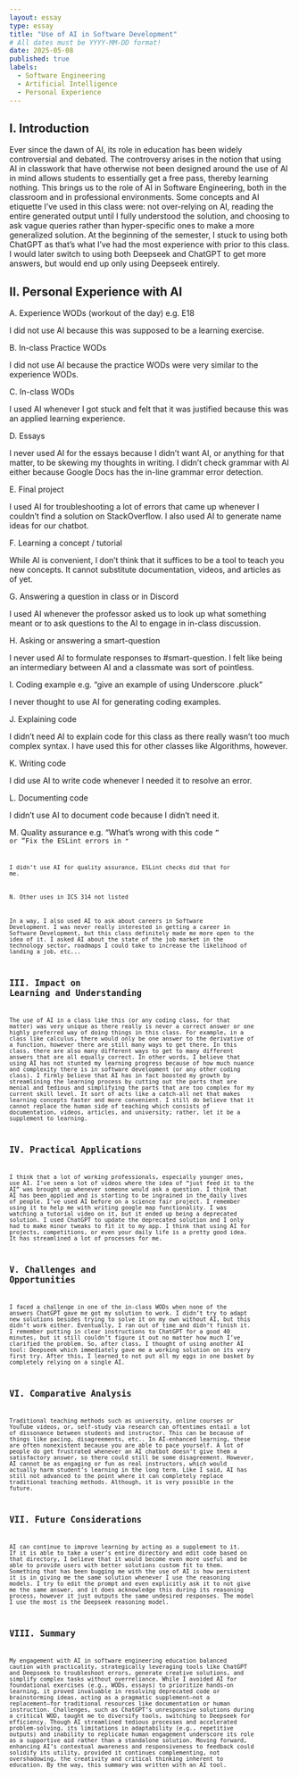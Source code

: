 ```yaml
---
layout: essay
type: essay
title: "Use of AI in Software Development"
# All dates must be YYYY-MM-DD format!
date: 2025-05-08
published: true
labels:
  - Software Engineering
  - Artificial Intelligence
  - Personal Experience
---
```


## I. Introduction
Ever since the dawn of AI, its role in education has been widely controversial and debated. The controversy arises in the notion that using AI in classwork that have otherwise not been designed around the use of AI in mind allows students to essentially get a free pass, thereby learning nothing. This brings us to the role of AI in Software Engineering, both in the classroom and in professional environments. Some concepts and AI etiquette I’ve used in this class were: not over-relying on AI, reading the entire generated output until I fully understood the solution, and choosing to ask vague queries rather than hyper-specific ones to make a more generalized solution. At the beginning of the semester, I stuck to using both ChatGPT as that’s what I’ve had the most experience with prior to this class. I would later switch to using both Deepseek and ChatGPT to get more answers, but would end up only using Deepseek entirely.

## II. Personal Experience with AI
A. Experience WODs (workout of the day) e.g. E18

I did not use AI because this was supposed to be a learning exercise.

B. In-class Practice WODs

I did not use AI because the practice WODs were very similar to the experience WODs.

C. In-class WODs

I used AI whenever I got stuck and felt that it was justified because this was an applied learning experience.

D. Essays

I never used AI for the essays because I didn’t want AI, or anything for that matter, to be skewing my thoughts in writing. I didn’t check grammar with AI either because Google Docs has the in-line grammar error detection.

E. Final project

I used AI for troubleshooting a lot of errors that came up whenever I couldn’t find a solution on StackOverflow. I also used AI to generate name ideas for our chatbot.

F. Learning a concept / tutorial

While AI is convenient, I don’t think that it suffices to be a tool to teach you new concepts. It cannot substitute documentation, videos, and articles as of yet.

G. Answering a question in class or in Discord

I used AI whenever the professor asked us to look up what something meant or to ask questions to the AI to engage in in-class discussion.

H. Asking or answering a smart-question

I never used AI to formulate responses to #smart-question. I felt like being an intermediary between AI and a classmate was sort of pointless.

I. Coding example e.g. “give an example of using Underscore .pluck”

I never thought to use AI for generating coding examples.

J. Explaining code

I didn’t need AI to explain code for this class as there really wasn’t too much complex syntax. I have used this for other classes like Algorithms, however.

K. Writing code

I did use AI to write code whenever I needed it to resolve an error.

L. Documenting code

I didn’t use AI to document code because I didn’t need it.

M. Quality assurance e.g. “What’s wrong with this code <code here>” or “Fix the ESLint errors in <code here>”

I didn’t use AI for quality assurance, ESLint checks did that for me.

N. Other uses in ICS 314 not listed

In a way, I also used AI to ask about careers in Software Development. I was never really interested in getting a career in Software Development, but this class definitely made me more open to the idea of it. I asked AI about the state of the job market in the technology sector, roadmaps I could take to increase the likelihood of landing a job, etc...

## III. Impact on Learning and Understanding
The use of AI in a class like this (or any coding class, for that matter) was very unique as there really is never a correct answer or one highly preferred way of doing things in this class. For example, in a class like calculus, there would only be one answer to the derivative of a function, however there are still many ways to get there. In this class, there are also many different ways to get to many different answers that are all equally correct. In other words, I believe that using AI has not stunted my learning progress because of how much nuance and complexity there is in software development (or any other coding class). I firmly believe that AI has in fact boosted my growth by streamlining the learning process by cutting out the parts that are menial and tedious and simplifying the parts that are too complex for my current skill level. It sort of acts like a catch-all net that makes learning concepts faster and more convenient. I still do believe that it cannot replace the human side of teaching which consists of documentation, videos, articles, and university; rather, let it be a supplement to learning.

## IV. Practical Applications
I think that a lot of working professionals, especially younger ones, use AI. I’ve seen a lot of videos where the idea of “just feed it to the AI” was brought up whenever someone would ask a question. I think that AI has been applied and is starting to be ingrained in the daily lives of people. I’ve used AI before on a science fair project. I remember using it to help me with writing google map functionality. I was watching a tutorial video on it, but it ended up being a deprecated solution. I used ChatGPT to update the deprecated solution and I only had to make minor tweaks to fit it to my app. I think that using AI for projects, competitions, or even your daily life is a pretty good idea. It has streamlined a lot of processes for me.

## V. Challenges and Opportunities
I faced a challenge in one of the in-class WODs when none of the answers ChatGPT gave me got my solution to work. I didn’t try to adapt new solutions besides trying to solve it on my own without AI, but this didn’t work either. Eventually, I ran out of time and didn’t finish it. I remember putting in clear instructions to ChatGPT for a good 40 minutes, but it still couldn’t figure it out no matter how much I’ve clarified the problem. So, after class, I thought of using another AI tool: Deepseek which immediately gave me a working solution on its very first try. After this, I learned to not put all my eggs in one basket by completely relying on a single AI.

## VI. Comparative Analysis
Traditional teaching methods such as university, online courses or YouTube videos, or, self-study via research can oftentimes entail a lot of dissonance between students and instructor. This can be because of things like pacing, disagreements, etc.. In AI-enhanced learning, these are often nonexistent because you are able to pace yourself. A lot of people do get frustrated whenever an AI chatbot doesn’t give them a satisfactory answer, so there could still be some disagreement. However, AI cannot be as engaging or fun as real instructors, which would actually harm student’s learning in the long term. Like I said, AI has still not advanced to the point where it can completely replace traditional teaching methods. Although, it is very possible in the future.

## VII. Future Considerations
AI can continue to improve learning by acting as a supplement to it. If it is able to take a user’s entire directory and edit code based on that directory, I believe that it would become even more useful and be able to provide users with better solutions custom fit to them. Something that has been bugging me with the use of AI is how persistent it is in giving me the same solution whenever I use the reasoning models. I try to edit the prompt and even explicitly ask it to not give me the same answer, and it does acknowledge this during its reasoning process, however it just outputs the same undesired responses. The model I use the most is the Deepseek reasoning model. 

## VIII. Summary
My engagement with AI in software engineering education balanced caution with practicality, strategically leveraging tools like ChatGPT and Deepseek to troubleshoot errors, generate creative solutions, and simplify complex tasks without overreliance. While I avoided AI for foundational exercises (e.g., WODs, essays) to prioritize hands-on learning, it proved invaluable in resolving deprecated code or brainstorming ideas, acting as a pragmatic supplement—not a replacement—for traditional resources like documentation or human instruction. Challenges, such as ChatGPT’s unresponsive solutions during a critical WOD, taught me to diversify tools, switching to Deepseek for efficiency. Though AI streamlined tedious processes and accelerated problem-solving, its limitations in adaptability (e.g., repetitive outputs) and inability to replicate human engagement underscore its role as a supportive aid rather than a standalone solution. Moving forward, enhancing AI’s contextual awareness and responsiveness to feedback could solidify its utility, provided it continues complementing, not overshadowing, the creativity and critical thinking inherent to education. By the way, this summary was written with an AI tool.
